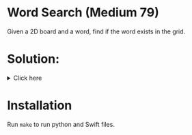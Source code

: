 # Word Search (Medium 79)
Given a 2D board and a word, find if the word exists in the grid.

# Solution:

<details><summary>Click here</summary>  
Iterate over each item in the grid, starting the DFS in each of items, and keep
visited set while walking. Go left, right, top, bottom. If you ever found full
word - return. O(n * m * 4^L), where L is word length time, O(n) space.

<br></br>

</details>

# Installation
Run `make` to run python and Swift files.
